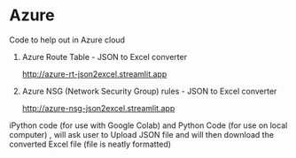 # Azure
Code to help out in Azure cloud

1. Azure Route Table - JSON to Excel converter

   http://azure-rt-json2excel.streamlit.app

3. Azure NSG (Network Security Group) rules - JSON to Excel converter

   http://azure-nsg-json2excel.streamlit.app
   
iPython code (for use with Google Colab) and Python Code (for use on local computer) , will ask user to Upload JSON file and will then download the converted Excel file (file is neatly formatted)
